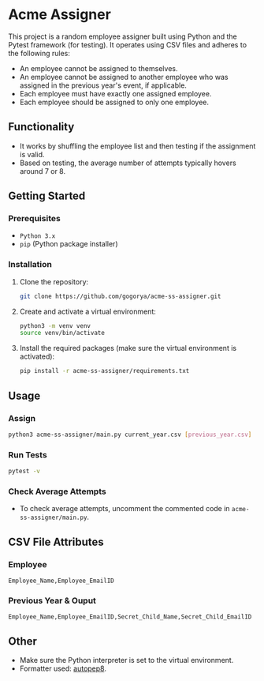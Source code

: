 # Acme Assigner

This project is a random employee assigner built using Python and the Pytest framework (for testing). It operates using CSV files and adheres to the following rules:

- An employee cannot be assigned to themselves.
- An employee cannot be assigned to another employee who was assigned in the previous year's event, if applicable.
- Each employee must have exactly one assigned employee.
- Each employee should be assigned to only one employee.

## Functionality

- It works by shuffling the employee list and then testing if the assignment is valid.
- Based on testing, the average number of attempts typically hovers around 7 or 8.

## Getting Started

### Prerequisites

- `Python 3.x`
- `pip` (Python package installer)

### Installation

1. Clone the repository:

   ```sh
   git clone https://github.com/gogorya/acme-ss-assigner.git
   ```

2. Create and activate a virtual environment:

   ```bash
   python3 -m venv venv
   source venv/bin/activate
   ```

3. Install the required packages (make sure the virtual environment is activated):

   ```bash
   pip install -r acme-ss-assigner/requirements.txt
   ```

## Usage

### Assign

```bash
python3 acme-ss-assigner/main.py current_year.csv [previous_year.csv]
```

### Run Tests

```bash
pytest -v
```

### Check Average Attempts

- To check average attempts, uncomment the commented code in `acme-ss-assigner/main.py`.

## CSV File Attributes

### Employee

```
Employee_Name,Employee_EmailID
```

### Previous Year & Ouput

```
Employee_Name,Employee_EmailID,Secret_Child_Name,Secret_Child_EmailID
```

## Other

- Make sure the Python interpreter is set to the virtual environment.
- Formatter used: [autopep8](https://marketplace.visualstudio.com/items?itemName=ms-python.autopep8).
